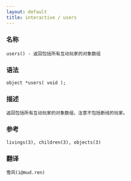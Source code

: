 ```yaml
---
layout: default
title: interactive / users
---
```


### 名称

    users() - 返回包括所有互动玩家的对象数组

### 语法

    object *users( void );

### 描述

    返回包括所有互动玩家的对象数组，注意不包括断线的玩家。

### 参考

    livings(3), children(3), objects(3)

### 翻译

    雪风(i@mud.ren)
